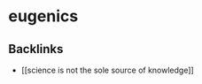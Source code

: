 # eugenics



<a id="orgf114fd3"></a>

## Backlinks

-   [[science is not the sole source of knowledge]]
